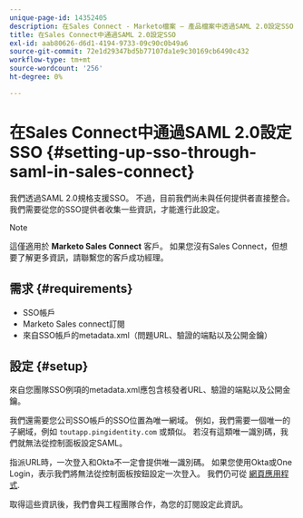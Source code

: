 ```yaml
---
unique-page-id: 14352405
description: 在Sales Connect - Marketo檔案 — 產品檔案中透過SAML 2.0設定SSO
title: 在Sales Connect中通過SAML 2.0設定SSO
exl-id: aab80626-d6d1-4194-9733-09c90c0b49a6
source-git-commit: 72e1d29347bd5b77107da1e9c30169cb6490c432
workflow-type: tm+mt
source-wordcount: '256'
ht-degree: 0%

---
```


# 在Sales Connect中通過SAML 2.0設定SSO {#setting-up-sso-through-saml-in-sales-connect}

我們透過SAML 2.0規格支援SSO。 不過，目前我們尚未與任何提供者直接整合。 我們需要從您的SSO提供者收集一些資訊，才能進行此設定。

>[!NOTE]
>
>這僅適用於 **Marketo Sales Connect** 客戶。 如果您沒有Sales Connect，但想要了解更多資訊，請聯繫您的客戶成功經理。

## 需求 {#requirements}

* SSO帳戶
* Marketo Sales connect訂閱
* 來自SSO帳戶的metadata.xml（問題URL、驗證的端點以及公開金鑰）

## 設定 {#setup}

來自您團隊SSO例項的metadata.xml應包含核發者URL、驗證的端點以及公開金鑰。

我們還需要您公司SSO帳戶的SSO位置為唯一網域。 例如，我們需要一個唯一的子網域，例如 `toutapp.pingidentity.com` 或類似。 若沒有這類唯一識別碼，我們就無法從控制面板設定SAML。

指派URL時，一次登入和Okta不一定會提供唯一識別碼。 如果您使用Okta或One Login，表示我們將無法從控制面板按鈕設定一次登入。 我們仍可從 [網頁應用程式](https://toutapp.com/login).

取得這些資訊後，我們會與工程團隊合作，為您的訂閱設定此資訊。
